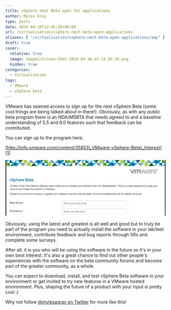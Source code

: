 ```yaml
---
title: vSphere next Beta open for applications
author: Myles Gray
type: posts
date: 2016-04-16T12:45:26+00:00
url: /virtualisation/vsphere-next-beta-open-applications
aliases: [ "/virtualisation/vsphere-next-beta-open-applications/amp" ]
draft: true
cover:
  relative: true
  image: images/Screen-Shot-2016-04-16-at-13.43.10.png
  hidden: true
categories:
  - Virtualisation
tags:
  - VMware
  - vSphere beta
---
```


VMware has opened access to sign up for the next vSphere Beta (some cool things are being talked about in there!). Obviously, as with any public beta program there is an NDA/MSBTA that needs agreed to and a baseline understanding of 5.5 and 6.0 features such that feedback can be contributed.

You can sign up to the program here:

[http://info.vmware.com/content/35853\_VMware-vSphere-Beta\_Interest][1]

![Beta Signup][2]

Obviously, using the latest and greatest is all well and good but to truly be part of the program you need to actually install the software in your lab/test environment, contribute feedback and bug reports through SRs and complete some surveys.

After all, it is you who will be using the software in the future so it's in your own best interest. It's also a great chance to find out other people's experiences with the software on the beta community forums and become part of the greater community, as a whole.

You can expect to download, install, and test vSphere Beta software in your environment or get invited to try new features in a VMware hosted environment. Plus, shaping the future of a product with your input is pretty cool :)

Why not follow [@mylesagray on Twitter][3] for more like this!

 [1]: http://info.vmware.com/content/35853_VMware-vSphere-Beta_Interest
 [2]: images/Screen-Shot-2016-04-16-at-13.43.10.png
 [3]: https://twitter.com/mylesagray